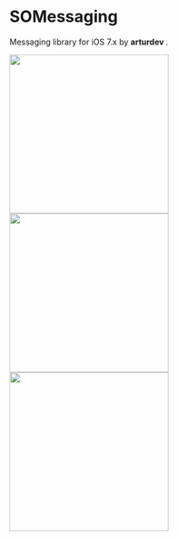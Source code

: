 SOMessaging
===========

Messaging library for iOS 7.x by <b> arturdev </b>.

<img src="https://raw.githubusercontent.com/arturdev/SOMessaging/master/Screenshots/screen1.jpg" width=280>
<img src="https://raw.githubusercontent.com/arturdev/SOMessaging/master/Screenshots/screen2.jpg" width=280>
<img src="https://raw.githubusercontent.com/arturdev/SOMessaging/master/Screenshots/screen3.jpg" width=280>
